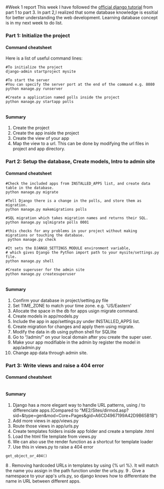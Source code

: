 #Week 1 report
This week I have followed the [official django tutorial](https://docs.djangoproject.com/en/3.0/intro/tutorial01/) from part
1 to part 3. In part 2,I realized that some database knowledge is essitial for better understanding the web development. Learning database concept
is in my next week to do list.

### Part 1: Initialize the project
#### Command cheatsheet
 Here is a list of useful command lines:
```shell script
#To initialize the project
django-admin startproject mysite

#To start the server
#You can specify the server port at the end of the command e.g. 8080
python manage.py runserver

#Create a application named polls inside the project
python manage.py startapp polls


```
#### Summary
1. Create the project
2. Create the app inside the project
3. Create the view of your app
4. Map the view to a url. This can be done by modifying the url files in project and app directory.

### Part 2: Setup the database, Create models, Intro to admin site
#### Command cheatsheet
```shell script
#Check the included apps from INSTALLED_APPS list, and create data table in the database.
python manage.py migrate

#Tell Django there is a change in the polls, and store them as migration.
python manage.py makemigrations polls

#SQL migration which takes migration names and returns their SQL.
python manage.py sqlmigrate polls 0001

#this checks for any problems in your project without making migrations or touching the database.
 python manage.py check

#It sets the DJANGO_SETTINGS_MODULE environment variable, 
# which gives Django the Python import path to your mysite/settings.py file.
python manage.py shell

#Create superuser for the admin site
python manage.py createsuperuser


```

#### Summary
1. Confirm your database in project/setting.py file
2. Set TIME_ZONE to match your time zone. e.g. 'US/Eastern'
3. Allocate the space in the db for apps usign migrate command.
4. Create models in app/models.py
5. Include the app in app/settings.py under INSTALLED_APPS list.
6. Create migration for changes and apply them using migrate.
7. Modify the data in db using python shell for SQLlite
8. Go to “/admin/” on your local domain after you create the super user.
9. Make your app modifiable in the admin by register the model in app/admin.py
9. Change app data through admin site.

### Part 3: Write views and raise a 404 error
#### Command cheatsheet
```shell script

```
#### Summary
1. Django has a more elegant way to handle URL patterns, using / to differenciate apps.(Compared to “ME2/Sites/dirmod.asp?sid=&type=gen&mod=Core+Pages&gid=A6CD4967199A42D9B65B1B”)
2. Add more views in app/views.py
3. Route those views in app/urls.py
4. Create templates folders inside app folder and create a template .html
5. Load the html file template from views.py
6. We can also use the render function as  a shortcut for template loader
7. Use this in views.py to raise a 404 error
```python
get_object_or_404()
```
8 . Removing hardcoded URLs in templates by using {% url %}. It will match the name you assign in the path function
under the urls.py.
9 . Give a namespace to your app's urls.py, so django knows how to differentiate the name in URL between different 
apps.
